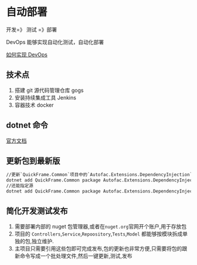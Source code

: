 ﻿# 自动部署

开发=》 测试 =》部署

DevOps 能够实现自动化测试，自动化部署

[如何实现 DevOps](https://www.cnblogs.com/stulzq/p/8629165.html)

## 技术点

1. 搭建 git 源代码管理仓库 gogs
2. 安装持续集成工具 Jenkins
3. 容器技术 docker

## dotnet 命令

[官方文档](https://docs.microsoft.com/zh-cn/dotnet/core/tools/dotnet)

## 更新包到最新版

```tex
//更新`QuickFrame.Common`项目中的`Autofac.Extensions.DependencyInjection`到最新版
dotnet add QuickFrame.Common package Autofac.Extensions.DependencyInjection
//还能指定源
dotnet add QuickFrame.Common package Autofac.Extensions.DependencyInjection -s https://api.nuget.org/v3/index.json
```

## 简化开发测试发布

1. 需要部署内部的 nuget 包管理器,或者在`nuget.org`官网开个账户,用于存放包
2. 项目的 `Controllers`,`Service`,`Repoository`,`Tests`,`Model` 都能够按模块拆成单独的包,独立维护.
3. 主项目只需要引用这些包即可完成发布,包的更新也非常方便,只需要将包的跟新命令写成一个批处理文件,然后一键更新,测试,发布
